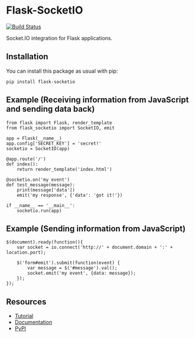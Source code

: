 Flask-SocketIO
==============

[![Build Status](https://travis-ci.org/miguelgrinberg/Flask-SocketIO.png?branch=master)](https://travis-ci.org/miguelgrinberg/Flask-SocketIO)

Socket.IO integration for Flask applications.

Installation
------------

You can install this package as usual with pip:

    pip install flask-socketio

Example
(Receiving information from JavaScript and sending data back)
-------

    from flask import Flask, render_template
    from flask_socketio import SocketIO, emit
    
    app = Flask(__name__)
    app.config['SECRET_KEY'] = 'secret!'
    socketio = SocketIO(app)
    
    @app.route('/')
    def index():
        return render_template('index.html')
    
    @socketio.on('my event')
    def test_message(message):
        print(message['data'])
        emit('my response', {'data': 'got it!'})
    
    if __name__ == '__main__':
        socketio.run(app)
        
Example
(Sending information from JavaScript)
-------
        
    $(document).ready(function(){
        var socket = io.connect('http://' + document.domain + ':' + location.port);

        $('form#emit').submit(function(event) {
            var message = $('#message').val();
            socket.emit('my event', {data: message});
        });
    });
        

Resources
---------

- [Tutorial](http://blog.miguelgrinberg.com/post/easy-websockets-with-flask-and-gevent)
- [Documentation](http://pythonhosted.org/Flask-SocketIO)
- [PyPI](https://pypi.python.org/pypi/Flask-SocketIO)

